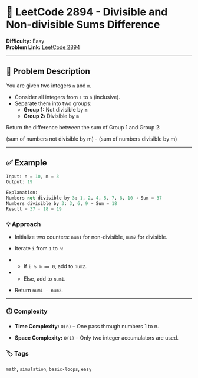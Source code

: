 # 🔢 LeetCode 2894 - Divisible and Non-divisible Sums Difference

**Difficulty:** Easy  
**Problem Link:** [LeetCode 2894](https://leetcode.com/problems/divisible-and-non-divisible-sums-difference)

---

## 📘 Problem Description

You are given two integers `n` and `m`.  
- Consider all integers from `1` to `n` (inclusive).
- Separate them into two groups:
  - **Group 1:** Not divisible by `m`
  - **Group 2:** Divisible by `m`

Return the difference between the sum of Group 1 and Group 2:

(sum of numbers not divisible by m) - (sum of numbers divisible by m)

---

## ✅ Example

```python
Input: n = 10, m = 3  
Output: 19

Explanation:
Numbers not divisible by 3: 1, 2, 4, 5, 7, 8, 10 → Sum = 37  
Numbers divisible by 3: 3, 6, 9 → Sum = 18  
Result = 37 - 18 = 19
```

### 💡 Approach

- Initialize two counters: `num1` for non-divisible, `num2` for divisible.

- Iterate `i` from `1` to `n`:

- - If `i % m == 0`, add to `num2`.

- - Else, add to `num1`.

- Return `num1 - num2`.

---

### ⏱️ Complexity

- **Time Complexity:** `O(n)` – One pass through numbers 1 to n.

- **Space Complexity:** `O(1)` – Only two integer accumulators are used.

### 🏷️ Tags

`math`, `simulation`, `basic-loops`, `easy`